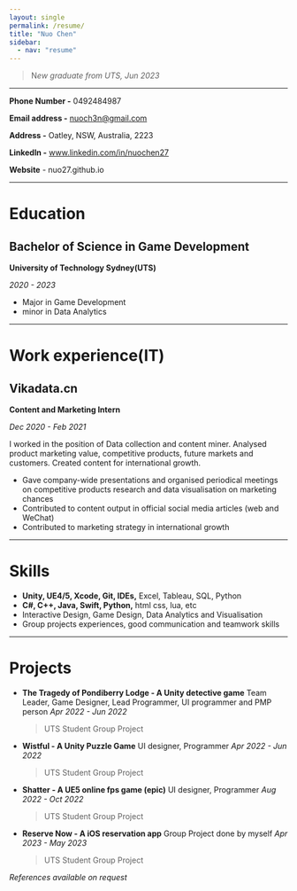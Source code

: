 ```yaml
---
layout: single
permalink: /resume/
title: "Nuo Chen"
sidebar:
  - nav: "resume"
---
```


> N*ew graduate from UTS, Jun 2023*

---

**Phone Number -** 0492484987

**Email address -** nuoch3n@gmail.com

**Address -** Oatley, NSW, Australia, 2223

**LinkedIn -** www.linkedin.com/in/nuochen27

**Website** - nuo27.github.io

---

# Education

## Bachelor of Science in Game Development

**University of Technology Sydney(UTS)**

_2020 - 2023_

- Major in Game Development
- minor in Data Analytics

---

# Work experience(IT)

## Vikadata.cn

**Content and Marketing Intern**

_Dec 2020 - Feb 2021_

I worked in the position of Data collection and content miner. Analysed product marketing value, competitive products, future markets and customers. Created content for international growth.

- Gave company-wide presentations and organised periodical meetings on competitive products research and data visualisation on marketing chances
- Contributed to content output in official social media articles (web and WeChat)
- Contributed to marketing strategy in international growth

---

# Skills

- **Unity, UE4/5, Xcode, Git, IDEs,** Excel, Tableau, SQL, Python
- **C#, C++, Java, Swift, Python,** html css, lua, etc
- Interactive Design, Game Design, Data Analytics and Visualisation
- Group projects experiences, good communication and teamwork skills

---

# Projects

- **The Tragedy of Pondiberry Lodge - A Unity detective game**
  Team Leader, Game Designer, Lead Programmer, UI programmer and PMP person
  _Apr 2022 - Jun 2022_
  > UTS Student Group Project
- **Wistful - A Unity Puzzle Game**
  UI designer, Programmer
  _Apr 2022 - Jun 2022_
  > UTS Student Group Project
- **Shatter - A UE5 online fps game (epic)**
  UI designer, Programmer
  _Aug 2022 - Oct 2022_
  > UTS Student Group Project
- **Reserve Now - A iOS reservation app**
  Group Project done by myself
  _Apr 2023 - May 2023_
  > UTS Student Group Project

_References available on request_
